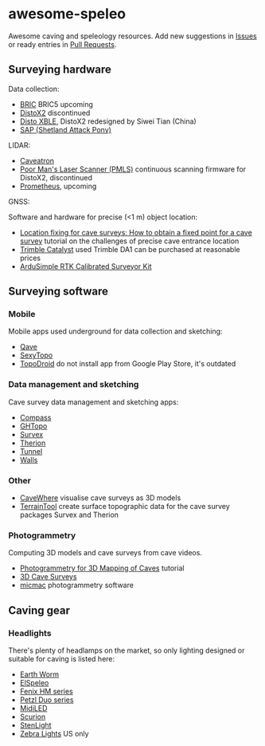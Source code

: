 # awesome-speleo

Awesome caving and speleology resources. Add new suggestions in [Issues](https://github.com/kravietz/awesome-speleo/issues)
or ready entries in [Pull Requests](https://github.com/kravietz/awesome-speleo/pulls).

## Surveying hardware

Data collection:

* [BRIC](https://www.bricsurvey.com) BRIC5 upcoming
* [DistoX2](https://paperless.bheeb.ch) discontinued
* [Disto XBLE](https://www.youtube.com/watch?v=6OvoH-lpF4c), DistoX2 redesigned by Siwei Tian (China)
* [SAP (Shetland Attack Pony)](https://www.shetlandattackpony.co.uk/index.php?route=common/home)

LIDAR:

* [Caveatron](http://www.caveatron.com)
* [Poor Man's Laser Scanner (PMLS)](https://github.com/poormanslaserscanner) continuous scanning firmware for DistoX2, discontinued
* [Prometheus](https://3dcavesurveys.com/index.php/prometheus/), upcoming

GNSS:

Software and hardware for precise (<1 m) object location:

* [Location fixing for cave surveys: How to obtain a fixed point for a cave survey](https://www.cavinguk.co.uk/info/locatingsurveys.html) tutorial on the challenges of precise cave entrance location
* [Trimble Catalyst](https://geospatial.trimble.com/en/products/software/trimble-catalyst) used Trimble DA1 can be purchased at reasonable prices
* [ArduSimple RTK Calibrated Surveyor Kit](https://www.ardusimple.com/product/rtk-surveyor-kit-accessories/)

## Surveying software

### Mobile

Mobile apps used underground for data collection and sketching:

* [Qave](https://play.google.com/store/apps/details?id=com.svist.qave)
* [SexyTopo](https://play.google.com/store/apps/details?id=org.hwyl.sexytopo)
* [TopoDroid](https://sites.google.com/site/speleoapps/home/topodroid) do not install app from Google Play Store, it's outdated

### Data management and sketching

Cave survey data management and sketching apps:

* [Compass](https://fountainware.com/compass/index.htm)
* [GHTopo](https://ghtopo.blog4ever.com/ghtopo)
* [Survex](https://survex.com)
* [Therion](https://therion.speleo.sk)
* [Tunnel](https://github.com/CaveSurveying/tunnelx)
* [Walls](https://www.texasspeleologicalsurvey.org/software/walls/tsswalls.php)

### Other

* [CaveWhere](https://cavewhere.com) visualise cave surveys as 3D models
* [TerrainTool](http://ubss.org.uk/terraintool/terraintool.php) create surface topographic data for the cave survey packages Survex and Therion

### Photogrammetry

Computing 3D models and cave surveys from cave videos.

* [Photogrammetry for 3D Mapping of Caves](https://ruuth.xyz/Photogrammetryfor3DMappingofCaves.html) tutorial
* [3D Cave Surveys](https://3dcavesurveys.com)
* [micmac](https://github.com/micmacIGN/micmac) photogrammetry software

## Caving gear

### Headlights

There's plenty of headlamps on the market, so only lighting designed or suitable for caving is listed here:

* [Earth Worm](https://earthwormcavelight.co.uk)
* [ElSpeleo](http://www.elwork-speleo.hr/Index.aspx?l=EN)
* [Fenix HM series](https://www.fenixlighting.com/collections/headlamps)
* [Petzl Duo series](https://www.petzl.com/GB/en/Sport/Headlamps)
* [MidiLED](https://www.midiled.pl/)
* [Scurion](https://www.scurion.ch/)
* [StenLight](http://www.stenlight.com)
* [Zebra Lights](https://www.zebralight.com/Headlamp_c_7.html) US only
